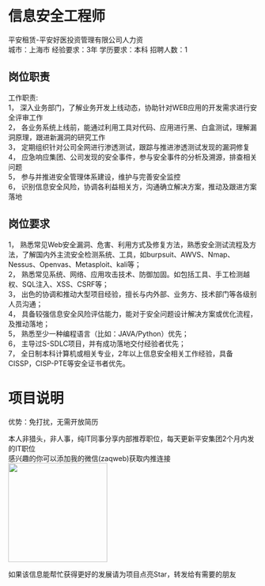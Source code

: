 # 信息安全工程师
平安租赁-平安好医投资管理有限公司人力资  
城市：上海市 经验要求：3年 学历要求：本科  招聘人数：1

## 岗位职责
工作职责:   
1，  深入业务部门，了解业务开发上线动态，协助针对WEB应用的开发需求进行安全评审工作   
2，  各业务系统上线前，能通过利用工具对代码、应用进行黑、白盒测试，理解漏洞原理，跟进新漏洞的研究工作   
3，  定期组织针对公司全网进行渗透测试，跟踪与推进渗透测试发现的漏洞修复   
4，  应急响应集团、公司发现的安全事件，参与安全事件的分析及溯源，排查相关问题   
5，  参与并推进安全管理体系建设，维护与完善安全监控   
6，  识别信息安全风险，协调各利益相关方，沟通确立解决方案，推动及跟进方案落地

## 岗位要求
1，	熟悉常见Web安全漏洞、危害、利用方式及修复方法，熟悉安全测试流程及方法，了解国内外主流安全检测系统、工具，如burpsuit、AWVS、Nmap、Nessus、Openvas、Metasploit、kali等；   
2，	熟悉常见系统、网络、应用攻击技术、防御加固。如包括工具、手工检测越权、SQL注入、XSS、CSRF等；   
3，	出色的协调和推动大型项目经验，擅长与内外部、业务方、技术部门等各级别人员沟通；   
4，	具备较强信息安全风险评估能力，能对于安全问题设计解决方案或优化流程，及推动落地；   
5，	熟悉至少一种编程语言（比如：JAVA/Python）优先；   
6，  主导过S-SDLC项目，并有成功落地交付经验者优先；   
7，  全日制本科计算机或相关专业，2年以上信息安全相关工作经验，具备CISSP，CISP-PTE等安全证书者优先。

# 项目说明

优势：免打扰，无需开放简历

本人非猎头，非人事，纯IT同事分享内部推荐职位，每天更新平安集团2个月内发的IT职位  
感兴趣的你可以添加我的微信(zaqweb)获取内推连接  
<img src="https://github.com/zaqweb/PA-IT-JOBS/blob/master/WechatICode.jpeg"  height="200" width="200">

如果该信息能帮忙获得更好的发展请为项目点亮Star，转发给有需要的朋友




